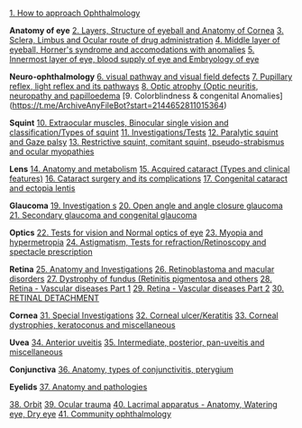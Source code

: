 [1. How to approach Ophthalmology](https://t.me/ArchiveAnyFileBot?start=0379111111627441)

**Anatomy of eye**
[2. Layers, Structure of eyeball and Anatomy of Cornea](https://t.me/ArchiveAnyFileBot?start=6707206029343410)
[3. Sclera, Limbus and Ocular route of drug administration](https://t.me/ArchiveAnyFileBot?start=1986123618931097)
[4. Middle layer of eyeball, Horner's syndrome and accomodations with anomalies](https://t.me/ArchiveAnyFileBot?start=6498885192706477)
[5. Innermost layer of eye, blood supply of eye and Embryology of eye](https://t.me/ArchiveAnyFileBot?start=1337069644980409)

**Neuro-ophthalmology**
[6. visual pathway and visual field defects](https://t.me/ArchiveAnyFileBot?start=9446497319775609)
[7. Pupillary reflex, light reflex and its pathways](https://t.me/ArchiveAnyFileBot?start=6696831971165537)
[8. Optic atrophy (Optic neuritis, neuropathy and papilloedema](https://t.me/ArchiveAnyFileBot?start=9831930330962018)
[9. Colorblindness & congenital Anomalies] (https://t.me/ArchiveAnyFileBot?start=2144652811015364)

**Squint**
[10. Extraocular muscles, Binocular single vision and classification/Types of squint](https://t.me/ArchiveAnyFileBot?start=9837528954174346)
[11. Investigations/Tests](https://t.me/ArchiveAnyFileBot?start=2674919775664173)
[12. Paralytic squint and Gaze palsy](https://t.me/ArchiveAnyFileBot?start=4340919193167303)
[13. Restrictive squint, comitant squint, pseudo-strabismus and ocular myopathies](https://t.me/ArchiveAnyFileBot?start=1407509855113764)

**Lens**
[14. Anatomy and metabolism](https://t.me/ArchiveAnyFileBot?start=7346669481433257)
[15. Acquired cataract (Types and clinical features)](https://t.me/ArchiveAnyFileBot?start=9529324680585130)
[16. Cataract surgery and its complications](https://t.me/ArchiveAnyFileBot?start=3272264098818188)
[17. Congenital cataract and ectopia lentis](https://t.me/ArchiveAnyFileBot?start=3881209025810274)

**Glaucoma**
[19. Investigation s](https://t.me/ArchiveAnyFileBot?start=7249507126080311)
[20. Open angle and angle closure glaucoma](https://t.me/ArchiveAnyFileBot?start=4187708484833883)
[21. Secondary glaucoma and congenital glaucoma](https://t.me/ArchiveAnyFileBot?start=1832154787838934)

**Optics**
[22. Tests for vision and Normal optics of eye](https://t.me/ArchiveAnyFileBot?start=0042994020764713)
[23. Myopia and hypermetropia](https://t.me/ArchiveAnyFileBot?start=7095663936122503)
[24. Astigmatism, Tests for refraction/Retinoscopy and spectacle prescription](https://t.me/ArchiveAnyFileBot?start=6181370666244933)

**Retina**
[25. Anatomy and Investigations](https://t.me/ArchiveAnyFileBot?start=5162767626613188)
[26. Retinoblastoma and macular disorders](https://t.me/ArchiveAnyFileBot?start=7555751362717074)
[27. Dystrophy of fundus (Retinitis pigmentosa and others](https://t.me/ArchiveAnyFileBot?start=4162176263438463)
[28. Retina - Vascular diseases Part 1](https://t.me/ArchiveAnyFileBot?start=0419165487100393)
[29. Retina - Vascular diseases Part 2](https://t.me/ArchiveAnyFileBot?start=7242675562731798)
[30. RETINAL DETACHMENT](https://t.me/ArchiveAnyFileBot?start=0790462203053137)

**Cornea**
[31. Special Investigations](https://t.me/ArchiveAnyFileBot?start=1115813966564563)
[32. Corneal ulcer/Keratitis](https://t.me/ArchiveAnyFileBot?start=9341132803431524)
[33. Corneal dystrophies, keratoconus and miscellaneous](https://t.me/ArchiveAnyFileBot?start=4717507432114637)

**Uvea**
[34. Anterior uveitis](https://t.me/ArchiveAnyFileBot?start=4005062821804816)
[35. Intermediate, posterior, pan-uveitis and miscellaneous](https://t.me/ArchiveAnyFileBot?start=9686832780072531)

**Conjunctiva**
[36. Anatomy, types of conjunctivitis, pterygium](https://t.me/ArchiveAnyFileBot?start=3092855472883331)

**Eyelids**
[37. Anatomy and pathologies](https://t.me/ArchiveAnyFileBot?start=9162754265790871)


[38. Orbit](https://t.me/ArchiveAnyFileBot?start=6494424619546388)
[39. Ocular trauma](https://t.me/ArchiveAnyFileBot?start=3910672384721122)
[40. Lacrimal apparatus - Anatomy, Watering eye, Dry eye](https://t.me/ArchiveAnyFileBot?start=0179641738734883)
[41. Community ophthalmology](https://t.me/ArchiveAnyFileBot?start=9663474082526550)
